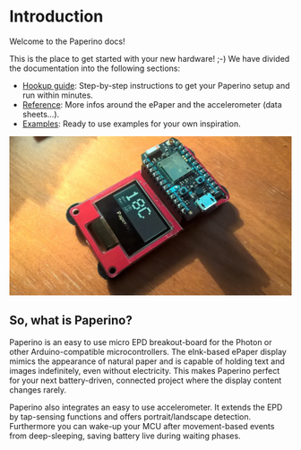 # Introduction

Welcome to the Paperino docs!

This is the place to get started with your new hardware! ;-) We have divided the documentation into the following sections:

* [Hookup guide](https://robpo.github.io/Paperino/): Step-by-step instructions to get your Paperino setup and run within minutes.
* [Reference](https://robpo.github.io/Paperino/): More infos around the ePaper and the accelerometer (data sheets…).
* [Examples](https://robpo.github.io/Paperino/): Ready to use examples for your own inspiration.

![Paperino for Particle Photon](docs/img/screenshot.jpg)

## So, what is Paperino?

Paperino is an easy to use micro EPD breakout-board for the Photon or other Arduino-compatible microcontrollers. The eInk-based ePaper display mimics the appearance of natural paper and is capable of holding text and images indefinitely, even without electricity. This makes Paperino perfect for your next battery-driven, connected project where the display content changes rarely.

Paperino also integrates an easy to use accelerometer. It extends the EPD by tap-sensing functions and offers portrait/landscape detection. Furthermore you can wake-up your MCU after movement-based events from deep-sleeping, saving battery live during waiting phases.